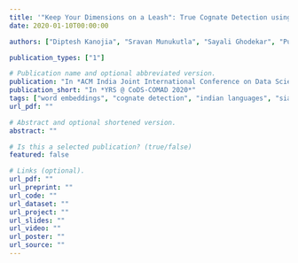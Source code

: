 ```yaml
---
title: '"Keep Your Dimensions on a Leash": True Cognate Detection using Siamese Deep Neural Networks'
date: 2020-01-10T00:00:00

authors: ["Diptesh Kanojia", "Sravan Munukutla", "Sayali Ghodekar", "Pushpak Bhattacharyya", "Malhar Kulkarni" ]

publication_types: ["1"]

# Publication name and optional abbreviated version.
publication: "In *ACM India Joint International Conference on Data Science and Management of Data*"
publication_short: "In *YRS @ CoDS-COMAD 2020*"
tags: ["word embeddings", "cognate detection", "indian languages", "siamese networks", "theoretical"]
url_pdf: ""

# Abstract and optional shortened version.
abstract: ""

# Is this a selected publication? (true/false)
featured: false

# Links (optional).
url_pdf: ""
url_preprint: ""
url_code: ""
url_dataset: ""
url_project: ""
url_slides: ""
url_video: ""
url_poster: ""
url_source: ""
---
```

